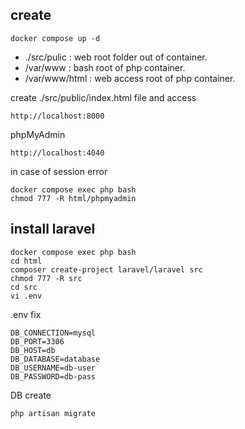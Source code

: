 ## create

```
docker compose up -d
```

- ./src/pulic : web root folder out of container. 
- /var/www : bash root of php container.
- /var/www/html : web access root of php container.

create ./src/public/index.html file and access
```
http://localhost:8000
```

phpMyAdmin
```
http://localhost:4040
```
in case of session error

```
docker compose exec php bash
chmod 777 -R html/phpmyadmin
```


## install laravel

```
docker compose exec php bash
cd html
composer create-project laravel/laravel src
chmod 777 -R src
cd src
vi .env
```

.env fix
```
DB_CONNECTION=mysql
DB_PORT=3306
DB_HOST=db
DB_DATABASE=database
DB_USERNAME=db-user
DB_PASSWORD=db-pass
```

DB create
```
php artisan migrate
```


